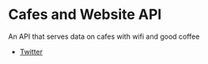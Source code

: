 # Cafes and Website API

An API that serves data on cafes with wifi and good coffee

- [Twitter](https://twitter.com/_fav_dev)